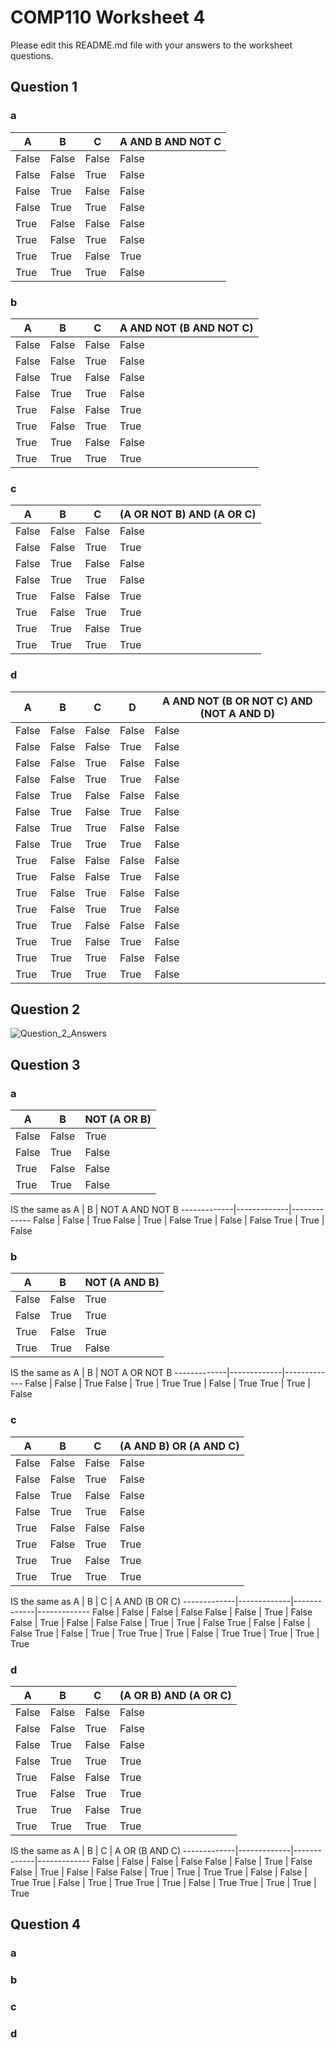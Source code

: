 # COMP110 Worksheet 4

Please edit this README.md file with your answers to the worksheet questions.

## Question 1

### a
A | B | C | A AND B AND NOT C
-------------|-------------|-------------|-------------
False | False | False | False
False | False | True | False
False | True | False | False
False | True | True | False
True | False | False | False
True | False | True | False
True | True | False | True
True | True | True | False

### b
A| B | C | A AND NOT (B AND NOT C)|
-------------|-------------|-------------|-------------
False | False | False | False
False | False | True | False
False | True | False | False
False | True | True | False
True | False | False | True
True | False | True | True
True | True | False | False
True | True | True | True

### c
A | B | C | (A OR NOT B) AND (A OR C)
-------------|-------------|-------------|-------------
False | False | False | False
False | False | True | True
False | True | False | False
False | True | True | False
True | False | False | True
True | False | True | True
True | True | False | True
True | True | True | True

### d
A | B | C| D |A AND NOT (B OR NOT C) AND (NOT A AND D)
-------------|-------------|-------------|-------------|-------------
False | False | False | False | False
False | False | False | True | False
False | False | True | False | False
False | False | True | True | False
False | True | False | False | False
False | True | False | True | False
False | True | True | False | False
False | True | True | True | False
True | False | False | False | False
True | False | False | True | False
True | False | True | False | False
True | False | True | True | False
True | True | False | False | False
True | True | False | True | False
True | True | True | False | False
True | True | True | True | False


## Question 2

![Question_2_Answers](https://i.imgur.com/YvaYtgY.png)

## Question 3

### a
A | B | NOT (A OR B)
-------------|-------------|-------------
False | False | True
False | True | False
True | False | False
True | True | False
IS the same as
A | B | NOT A AND NOT B
-------------|-------------|-------------
False | False | True
False | True | False
True | False | False
True | True | False

### b
A | B | NOT (A AND B)
-------------|-------------|-------------
False | False | True
False | True | True
True | False | True
True | True | False
IS the same as
A | B | NOT A OR NOT B
-------------|-------------|-------------
False | False | True
False | True | True
True | False | True
True | True | False

### c
A | B | C | (A AND B) OR (A AND C)
-------------|-------------|-------------|-------------
False | False | False | False
False | False | True | False
False | True | False | False
False | True | True | False
True | False | False | False
True | False | True | True
True | True | False | True
True | True | True | True
IS the same as
A | B | C | A AND (B OR C)
-------------|-------------|-------------|-------------
False | False | False | False
False | False | True | False
False | True | False | False
False | True | True | False
True | False | False | False
True | False | True | True
True | True | False | True
True | True | True | True

### d
A | B | C | (A OR B) AND (A OR C)
-------------|-------------|-------------|-------------
False | False | False | False
False | False | True | False
False | True | False | False
False | True | True | True
True | False | False | True
True | False | True | True
True | True | False | True
True | True | True | True
IS the same as
A | B | C | A OR (B AND C)
-------------|-------------|-------------|-------------
False | False | False | False
False | False | True | False
False | True | False | False
False | True | True | True
True | False | False | True
True | False | True | True
True | True | False | True
True | True | True | True

## Question 4

### a

### b

### c

### d
